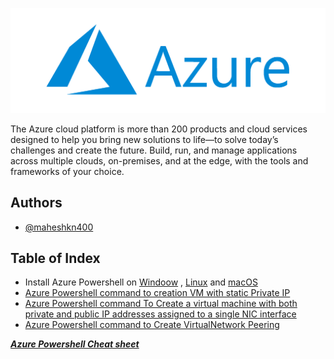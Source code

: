 ![Logo](/Microsoft_Azure-Logo.png)

The Azure cloud platform is more than 200 products and cloud services designed to help you bring new solutions to life—to solve today’s challenges and create the future. Build, run, and manage applications across multiple clouds, on-premises, and at the edge, with the tools and frameworks of your choice.

## Authors

- [@maheshkn400](https://github.com/maheshkn400/)

## Table of Index

- Install Azure Powershell on [Windoow](/install-azure-powershell.md#install-azure-powershell-on-windows) , [Linux](/install-azure-powershell.md#install-azure-powershell-on-linux) and [macOS](/install-azure-powershell.md#install-azure-powershell-on-macos)
- [Azure Powershell command to creation VM with static Private IP](/create-vm-with-static-private-ip%20copy.md)
- [Azure Powershell command To Create a virtual machine with both private and public IP addresses assigned to a single NIC interface](/create-vm-with-multi-static-private-and-public-IPs.md)
- [Azure Powershell command to Create VirtualNetwork Peering](/azure-powershell-command-to-create-virtualnetwork-peering.md)

*__[Azure Powershell Cheat sheet](/azure-powershell-cheat-sheet.md)__*